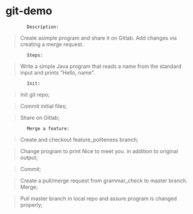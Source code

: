 # git-demo
            Description:

> Create asimple program and share it on Gitlab. Add changes via creating a merge request.

            Steps:

> Write a simple Java program that reads a name from the standard input and prints "Hello, name".

            Init:

> Init git repo;

> Commit initial files;

> Share on Gitlab;


            Merge a feature:

> Create and checkout feature_politeness branch;

> Change program to print Nice to meet you. in addition to original output;

> Commit;

> Create a pull/merge request from grammar_check to master branch. Merge;

> Pull master branch in local repo and assure program is changed properly;
